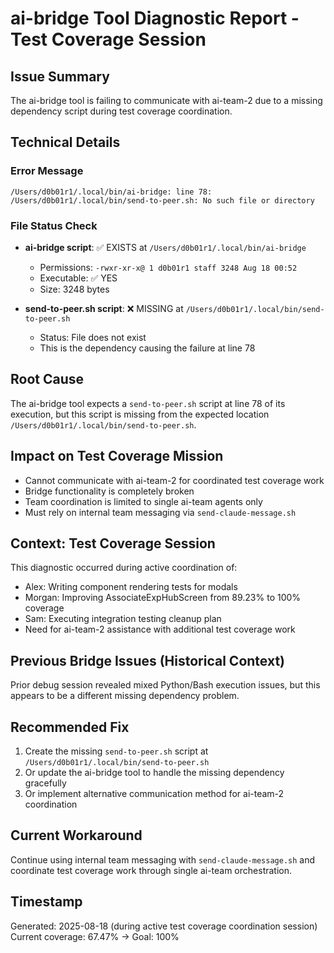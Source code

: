 # ai-bridge Tool Diagnostic Report - Test Coverage Session

## Issue Summary
The ai-bridge tool is failing to communicate with ai-team-2 due to a missing dependency script during test coverage coordination.

## Technical Details

### Error Message
```
/Users/d0b01r1/.local/bin/ai-bridge: line 78: /Users/d0b01r1/.local/bin/send-to-peer.sh: No such file or directory
```

### File Status Check
- **ai-bridge script**: ✅ EXISTS at `/Users/d0b01r1/.local/bin/ai-bridge`
  - Permissions: `-rwxr-xr-x@ 1 d0b01r1 staff 3248 Aug 18 00:52`
  - Executable: ✅ YES
  - Size: 3248 bytes

- **send-to-peer.sh script**: ❌ MISSING at `/Users/d0b01r1/.local/bin/send-to-peer.sh`
  - Status: File does not exist
  - This is the dependency causing the failure at line 78

## Root Cause
The ai-bridge tool expects a `send-to-peer.sh` script at line 78 of its execution, but this script is missing from the expected location `/Users/d0b01r1/.local/bin/send-to-peer.sh`.

## Impact on Test Coverage Mission
- Cannot communicate with ai-team-2 for coordinated test coverage work
- Bridge functionality is completely broken
- Team coordination is limited to single ai-team agents only
- Must rely on internal team messaging via `send-claude-message.sh`

## Context: Test Coverage Session
This diagnostic occurred during active coordination of:
- Alex: Writing component rendering tests for modals
- Morgan: Improving AssociateExpHubScreen from 89.23% to 100% coverage  
- Sam: Executing integration testing cleanup plan
- Need for ai-team-2 assistance with additional test coverage work

## Previous Bridge Issues (Historical Context)
Prior debug session revealed mixed Python/Bash execution issues, but this appears to be a different missing dependency problem.

## Recommended Fix
1. Create the missing `send-to-peer.sh` script at `/Users/d0b01r1/.local/bin/send-to-peer.sh`
2. Or update the ai-bridge tool to handle the missing dependency gracefully
3. Or implement alternative communication method for ai-team-2 coordination

## Current Workaround
Continue using internal team messaging with `send-claude-message.sh` and coordinate test coverage work through single ai-team orchestration.

## Timestamp
Generated: 2025-08-18 (during active test coverage coordination session)
Current coverage: 67.47% → Goal: 100%
